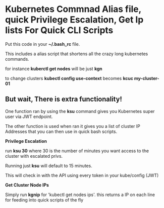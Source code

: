 # Kubernetes Commnad Alias file, quick Privilege Escalation, Get Ip lists For Quick CLI Scripts

Put this code in your **~/.bash_rc** file. 

This includes a alias script that shortens all the crazy long kubernetes commands.

for instance **kuberctl get nodes** will be just **kgn**

to change clusters **kubectl config use-context** becomes **kcuc my-cluster-01**

## But wait, There is extra functionality!

One function ran by using the **ksu** command gives you Kubernetes super user via JWT endpoint.

The other function is used when ran it gives you a list of cluster IP Addresses that you can then use in 
quick bash scripts. 

**Privilege Escalation**

run **ksu 30** where 30 is the number of minutes you want access to the cluster with escalated privs. 

Running just **ksu** will default to 15 minutes.

This will check in with the API using every token in your kube/config (JWT)

**Get Cluster Node IPs**

Simply run **kgnip** for 'kubectl get nodes ips'. this returns a IP on each line for feeding into quick
scripts of the fly

